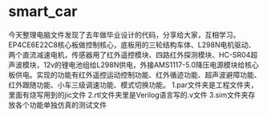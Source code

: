 # smart_car
今天整理电脑文件发现了去年做毕业设计的代码，分享给大家，互相学习。EP4CE6E22C8核心板做控制核心，底板用的三轮结构车体、L298N电机驱动、两个直流减速电机，传感器用了红外遥控模块、四路红外探测模块、HC-SR04超声波模块，12v的锂电池组给L298N供电，外接AMS1117-5.0降压电源模块给核心板供电。实现的功能有红外遥控运动控制功能、红外循迹功能、超声波避障功能、红外跟随功能、小车三级调速功能、模式切换功能。
1.par文件夹是工程文件夹，里面有烧写用到的jic文件
2.rtl文件夹里是Verilog语言写的.v文件
3.sim文件夹存放各个功能单独仿真的测试文件
